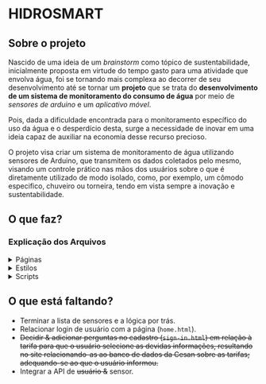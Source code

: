 # HIDROSMART

## Sobre o projeto

Nascido de uma ideia de um *brainstorm* como tópico de sustentabilidade, inicialmente proposta em virtude do tempo gasto para uma atividade que envolva água, foi se tornando mais complexa ao decorrer de seu desenvolvimento até se tornar um **projeto** que se trata do **desenvolvimento de um sistema de monitoramento do consumo de água** por meio de *sensores de arduino* e um *aplicativo móvel*.

Pois, dada a dificuldade encontrada para o monitoramento específico do uso da água e o desperdício desta, surge a necessidade de inovar em uma ideia capaz de auxiliar na economia desse recurso precioso.

O projeto visa criar um sistema de monitoramento de água utilizando sensores de Arduino, que transmitem os dados coletados pelo mesmo, visando um controle prático nas mãos dos usuários sobre o que é diretamente utilizado de modo isolado, como, por exemplo, um cômodo especifico, chuveiro ou torneira, tendo em vista sempre a inovação e sustentabilidade.

## O que faz?

### Explicação dos Arquivos

<details>
  <summary>
    Páginas
  </summary>
  
  - `index.html` é a página principal do site em si.
  - `sign-in.html` é a página de login & cadastro de usuário.
  - `home.html` é a página principal após o login de usuário.
    > `chart-home.html` é a página em que serão apresentados os gráficos a partir da página da listagem & configuração de sensores.
    
    > `sensor-home.html` é a página em que serão apresentados os sensores pertencentes àquele usuário, com sua listagem e opção de configurações razoáveis.

</details>

<details>
  <summary>
    Estilos
  </summary>
  
  - `styles.css` é a folha de estilos geral que afeta todas as páginas.
  - `sign-access.css` é a folha de estilos específica para os elementos existentes nesta página (formulário).
  - `home-assets.css` é a folha de estilos específica para os elementos existentes nesta página (tabela).

</details>

<details>
  <summary>
    Scripts
  </summary>
  
  - `script.js` é o código responsável por todas as interações básicas (de elementos repetidos em todas as páginas) ocorrentes nas páginas.
  - `home-assets.js` é o código responsável pela interação com tabela para copiar o conteúdo interno (específico da página `home.html` porque atualmente somente ela utiliza a tabela).
    <!-- Verificar como será mostrada a tabela com as informações, se será na mesma página da apresentação de gráfico ou um redirecionamento a outra página ainda para existir -->
  
</details>

## O que está faltando?

- Terminar a lista de sensores e a lógica por trás.
- Relacionar login de usuário com a página (`home.html`).
- ~~Decidir & adicionar perguntas no cadastro (`sign-in.html`) em relação à tarifa para que o usuário selecione as devidas informações, resultando no site relacionando-as ao banco de dados da Cesan sobre as tarifas; adequando-se ao que o usuário informou.~~
- Integrar a API de ~~usuário &~~ sensor.